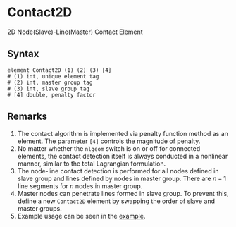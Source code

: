 # Contact2D

2D Node(Slave)-Line(Master) Contact Element

## Syntax

```
element Contact2D (1) (2) (3) [4]
# (1) int, unique element tag
# (2) int, master group tag
# (3) int, slave group tag
# [4] double, penalty factor
```

## Remarks

1. The contact algorithm is implemented via penalty function method as an element. The parameter `[4]` controls the
   magnitude of penalty.
2. No matter whether the `nlgeom` switch is on or off for connected elements, the contact detection itself is always
   conducted in a nonlinear manner, similar to the total Lagrangian formulation.
3. The node-line contact detection is performed for all nodes defined in slave group and lines defined by nodes in
   master group. There are $n-1$ line segments for $n$ nodes in master group.
4. Master nodes can penetrate lines formed in slave group. To prevent this, define a new `Contact2D` element by swapping
   the order of slave and master groups.
5. Example usage can be seen in the [example](../../../Example/Structural/Contact/contact-between-beam-and-block.md).